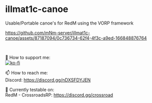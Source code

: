 # illmat1c-canoe
Usable/Portable canoe's for RedM using the VORP framework

https://github.com/mNm-server/illmat1c-canoe/assets/87187094/0c736734-62f4-4f3c-a9ed-166848876764

<br />

🤝 How to support me:<br />
[![ko-fi](https://ko-fi.com/img/githubbutton_sm.svg)](https://ko-fi.com/M4M2LQLBM)

📫 How to reach me:<br />
Discord: https://discord.gg/nDXSFDYJEN
<br />

🔭 Currently testable on:<br />
RedM - CrossroadsRP: https://discord.gg/crossroad
